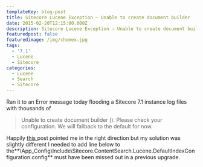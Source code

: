 ```yaml
---
templateKey: blog-post
title: Sitecore Lucene Exception – Unable to create document builder
date: 2015-02-20T12:15:00.000Z
description: Sitecore Lucene Exception – Unable to create document builder
featuredpost: false
featuredimage: /img/chemex.jpg
tags:
  - '7.1'
  - Lucene
  - Sitecore
categories:
  - Lucene
  - Search
  - Sitecore
---
```

Ran it to an Error message today flooding a Sitecore 7.1 instance log files with thousands of

> Unable to create document builder (). Please check your configuration. We will fallback to the default for now.

Happily <a href="https://sitecoreblog.marklowe.ch/2014/05/unable-to-create-document-builder/" target="_blank">this </a>post pointed me in the right direction but my solution was slightly different I needed to add line below to the**\App_Config\Include\Sitecore.ContentSearch.Lucene.DefaultIndexConfiguration.config** must have been missed out in a previous upgrade.

<script src="https://gist.github.com/Wesley-Lomax/1d5341450eb7e1f38665.js"></script>
